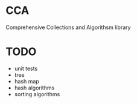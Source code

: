 # CCA
Comprehensive Collections and Algorithsm library


# TODO
* unit tests
* tree
* hash map
* hash algorithms
* sorting algorithms
